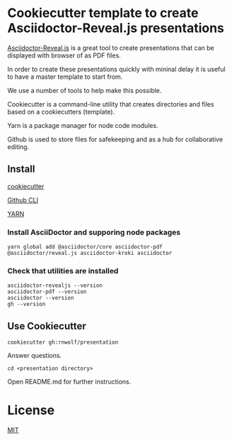 # Cookiecutter template to create Asciidoctor-Reveal.js presentations

[Asciidoctor-Reveal.js](https://asciidoctor.org/docs/asciidoctor-revealjs/) is a great tool to create presentations that can be displayed with browser of as PDF files.

In order to create these presentations quickly with mininal delay it is useful to have a master template to start from. 

We use a number of tools to help make this possible.

Cookiecutter is a command-line utility that creates directories and files based on a cookiecutters (template).

Yarn is a package manager for node code modules.

Github is used to store files for safekeeping and as a hub for collaborative editing.

## Install

[cookiecutter](https://cookiecutter.readthedocs.io/) 

[Github CLI](https://cli.github.com/manual/installation)

[YARN](https://classic.yarnpkg.com/en/docs/install/)

### Install AsciiDoctor and supporing node packages

```
yarn global add @asciidoctor/core asciidoctor-pdf @asciidoctor/reveal.js asciidoctor-kroki asciidoctor
```

### Check that utilities are installed

```
asciidoctor-revealjs --version 
asciidoctor-pdf --version 
asciidoctor --version
gh --version
```

## Use Cookiecutter

```
cookiecutter gh:rnwolf/presentation
```

Answer questions.

```
cd <presentation directory>
```

Open README.md for further instructions.

# License

[MIT](https://opensource.org/licenses/MIT)
